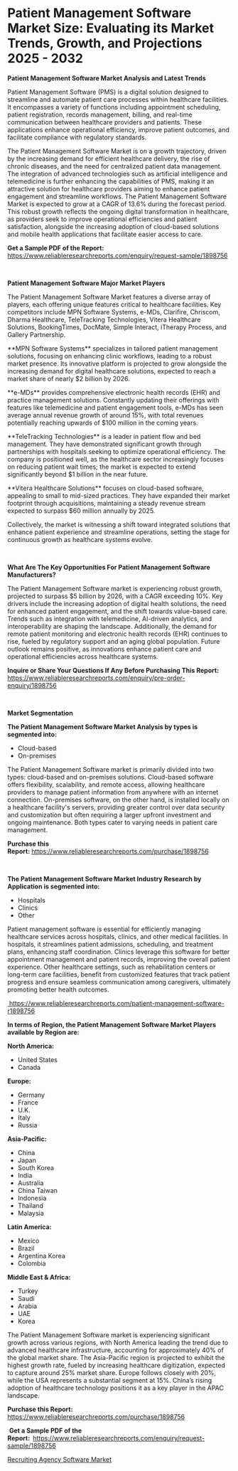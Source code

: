 <p><h1>Patient Management Software Market Size: Evaluating its Market Trends, Growth, and Projections 2025 - 2032</h1></p><p><strong>Patient Management Software Market Analysis and Latest Trends</strong></p>
<p><p>Patient Management Software (PMS) is a digital solution designed to streamline and automate patient care processes within healthcare facilities. It encompasses a variety of functions including appointment scheduling, patient registration, records management, billing, and real-time communication between healthcare providers and patients. These applications enhance operational efficiency, improve patient outcomes, and facilitate compliance with regulatory standards.</p><p>The Patient Management Software Market is on a growth trajectory, driven by the increasing demand for efficient healthcare delivery, the rise of chronic diseases, and the need for centralized patient data management. The integration of advanced technologies such as artificial intelligence and telemedicine is further enhancing the capabilities of PMS, making it an attractive solution for healthcare providers aiming to enhance patient engagement and streamline workflows. The Patient Management Software Market is expected to grow at a CAGR of 13.6% during the forecast period. This robust growth reflects the ongoing digital transformation in healthcare, as providers seek to improve operational efficiencies and patient satisfaction, alongside the increasing adoption of cloud-based solutions and mobile health applications that facilitate easier access to care.</p></p>
<p><strong>Get a Sample PDF of the Report:&nbsp;</strong> <a href="https://www.reliableresearchreports.com/enquiry/request-sample/1898756?utm_campaign=3028&utm_medium=2&utm_source=Github&utm_content=ia&utm_term=09032025&utm_id=patient-management-software">https://www.reliableresearchreports.com/enquiry/request-sample/1898756</a></p>
<p>&nbsp;</p>
<p><strong>Patient Management Software Major Market Players</strong></p>
<p><p>The Patient Management Software Market features a diverse array of players, each offering unique features critical to healthcare facilities. Key competitors include MPN Software Systems, e-MDs, Clarifire, Chriscom, Dharma Healthcare, TeleTracking Technologies, Vitera Healthcare Solutions, BookingTimes, DocMate, Simple Interact, iTherapy Process, and Gallery Partnership.</p><p>**MPN Software Systems** specializes in tailored patient management solutions, focusing on enhancing clinic workflows, leading to a robust market presence. Its innovative platform is projected to grow alongside the increasing demand for digital healthcare solutions, expected to reach a market share of nearly $2 billion by 2026.</p><p>**e-MDs** provides comprehensive electronic health records (EHR) and practice management solutions. Constantly updating their offerings with features like telemedicine and patient engagement tools, e-MDs has seen average annual revenue growth of around 15%, with total revenues potentially reaching upwards of $100 million in the coming years.</p><p>**TeleTracking Technologies** is a leader in patient flow and bed management. They have demonstrated significant growth through partnerships with hospitals seeking to optimize operational efficiency. The company is positioned well, as the healthcare sector increasingly focuses on reducing patient wait times; the market is expected to extend significantly beyond $1 billion in the near future.</p><p>**Vitera Healthcare Solutions** focuses on cloud-based software, appealing to small to mid-sized practices. They have expanded their market footprint through acquisitions, maintaining a steady revenue stream expected to surpass $60 million annually by 2025.</p><p>Collectively, the market is witnessing a shift toward integrated solutions that enhance patient experience and streamline operations, setting the stage for continuous growth as healthcare systems evolve.</p></p>
<p>&nbsp;</p>
<p><strong>What Are The Key Opportunities For Patient Management Software Manufacturers?</strong></p>
<p><p>The Patient Management Software market is experiencing robust growth, projected to surpass $5 billion by 2026, with a CAGR exceeding 10%. Key drivers include the increasing adoption of digital health solutions, the need for enhanced patient engagement, and the shift towards value-based care. Trends such as integration with telemedicine, AI-driven analytics, and interoperability are shaping the landscape. Additionally, the demand for remote patient monitoring and electronic health records (EHR) continues to rise, fueled by regulatory support and an aging global population. Future outlook remains positive, as innovations enhance patient care and operational efficiencies across healthcare systems.</p></p>
<p><strong>Inquire or Share Your Questions If Any Before Purchasing This Report:</strong> <a href="https://www.reliableresearchreports.com/enquiry/pre-order-enquiry/1898756?utm_campaign=3028&utm_medium=2&utm_source=Github&utm_content=ia&utm_term=09032025&utm_id=patient-management-software">https://www.reliableresearchreports.com/enquiry/pre-order-enquiry/1898756</a></p>
<p>&nbsp;</p>
<p><strong>Market Segmentation</strong></p>
<p><strong>The Patient Management Software Market Analysis by types is segmented into:</strong></p>
<p><ul><li>Cloud-based</li><li>On-premises</li></ul></p>
<p><p>The Patient Management Software market is primarily divided into two types: cloud-based and on-premises solutions. Cloud-based software offers flexibility, scalability, and remote access, allowing healthcare providers to manage patient information from anywhere with an internet connection. On-premises software, on the other hand, is installed locally on a healthcare facility's servers, providing greater control over data security and customization but often requiring a larger upfront investment and ongoing maintenance. Both types cater to varying needs in patient care management.</p></p>
<p><strong>Purchase this Report:&nbsp;</strong><a href="https://www.reliableresearchreports.com/purchase/1898756?utm_campaign=3028&utm_medium=2&utm_source=Github&utm_content=ia&utm_term=09032025&utm_id=patient-management-software">https://www.reliableresearchreports.com/purchase/1898756</a></p>
<p>&nbsp;</p>
<p><strong>The Patient Management Software Market Industry Research by Application is segmented into:</strong></p>
<p><ul><li>Hospitals</li><li>Clinics</li><li>Other</li></ul></p>
<p><p>Patient management software is essential for efficiently managing healthcare services across hospitals, clinics, and other medical facilities. In hospitals, it streamlines patient admissions, scheduling, and treatment plans, enhancing staff coordination. Clinics leverage this software for better appointment management and patient records, improving the overall patient experience. Other healthcare settings, such as rehabilitation centers or long-term care facilities, benefit from customized features that track patient progress and ensure seamless communication among caregivers, ultimately promoting better health outcomes.</p></p>
<p><a href="https://www.reliableresearchreports.com/patient-management-software-r1898756?utm_campaign=3028&utm_medium=2&utm_source=Github&utm_content=ia&utm_term=09032025&utm_id=patient-management-software">&nbsp;https://www.reliableresearchreports.com/patient-management-software-r1898756</a></p>
<p><strong>In terms of Region, the Patient Management Software Market Players available by Region are:</strong></p>
<p>
    <p> <strong> North America: </strong>
        <ul>
            <li>United States</li>
            <li>Canada</li>
        </ul>
        </p> 
    <p> <strong> Europe: </strong>
        <ul>
            <li>Germany</li>
            <li>France</li>
            <li>U.K.</li>
            <li>Italy</li>
            <li>Russia</li>
        </ul>
        </p> 
    <p> <strong> Asia-Pacific: </strong>
        <ul>
            <li>China</li>
            <li>Japan</li>
            <li>South Korea</li>
            <li>India</li>
            <li>Australia</li>
            <li>China Taiwan</li>
            <li>Indonesia</li>
            <li>Thailand</li>
            <li>Malaysia</li>
        </ul>
        </p> 
    <p> <strong> Latin America: </strong>
        <ul>
            <li>Mexico</li>
            <li>Brazil</li>
            <li>Argentina Korea</li>
            <li>Colombia</li>
        </ul>
        </p> 
    <p> <strong> Middle East & Africa: </strong>
        <ul>
            <li>Turkey</li>
            <li>Saudi</li>
            <li>Arabia</li>
            <li>UAE</li>
            <li>Korea</li>
        </ul>
    </p>
    </p>
<p><p>The Patient Management Software market is experiencing significant growth across various regions, with North America leading the trend due to advanced healthcare infrastructure, accounting for approximately 40% of the global market share. The Asia-Pacific region is projected to exhibit the highest growth rate, fueled by increasing healthcare digitization, expected to capture around 25% market share. Europe follows closely with 20%, while the USA represents a substantial segment at 15%. China’s rising adoption of healthcare technology positions it as a key player in the APAC landscape.</p></p>
<p><strong>Purchase this Report: </strong><a href="https://www.reliableresearchreports.com/purchase/1898756?utm_campaign=3028&utm_medium=2&utm_source=Github&utm_content=ia&utm_term=09032025&utm_id=patient-management-software">https://www.reliableresearchreports.com/purchase/1898756</a></p>
<p>&nbsp;<strong>Get a Sample PDF of the Report:&nbsp;&nbsp;</strong><a href="https://www.reliableresearchreports.com/enquiry/request-sample/1898756?utm_campaign=3028&utm_medium=2&utm_source=Github&utm_content=ia&utm_term=09032025&utm_id=patient-management-software">https://www.reliableresearchreports.com/enquiry/request-sample/1898756</a></p>
<p><strong></strong></p>
<p><p><a href="https://github.com/deyniphytic/Market-Research-Report-List-1/blob/main/recruiting-agency-software-market.md?utm_campaign=3028&utm_medium=2&utm_source=Github&utm_content=ia&utm_term=09032025&utm_id=patient-management-software">Recruiting Agency Software Market</a></p></p>
